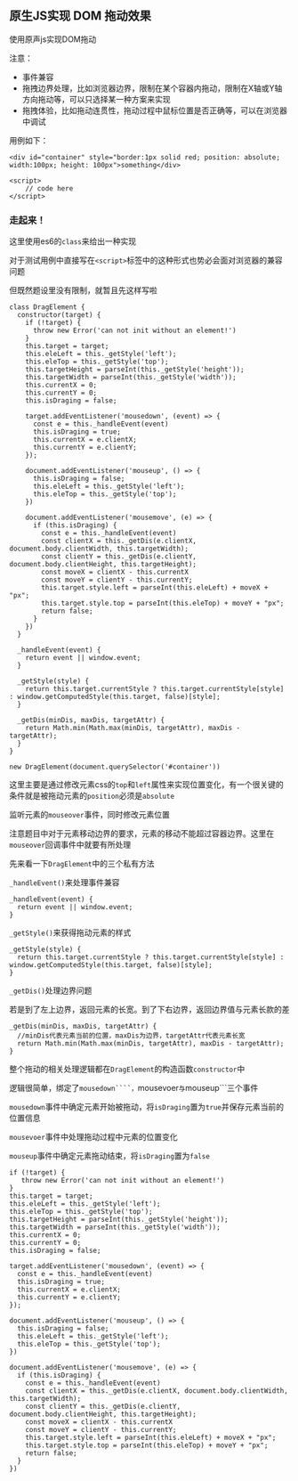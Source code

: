 ## 原生JS实现 DOM 拖动效果

使用原声js实现DOM拖动   

注意：  
- 事件兼容
- 拖拽边界处理，比如浏览器边界，限制在某个容器内拖动，限制在X轴或Y轴方向拖动等，可以只选择某一种方案来实现
- 拖拽体验，比如拖动连贯性，拖动过程中鼠标位置是否正确等，可以在浏览器中调试   

用例如下：

```
<div id="container" style="border:1px solid red; position: absolute; width:100px; height: 100px">something</div>

<script>
    // code here
</script>
```

### 走起来！

这里使用es6的```class```来给出一种实现   

对于测试用例中直接写在```<script>```标签中的这种形式也势必会面对浏览器的兼容问题   

但既然题设里没有限制，就暂且先这样写啦

```
class DragElement {
  constructor(target) {
    if (!target) {
      throw new Error('can not init without an element!')
    }
    this.target = target;
    this.eleLeft = this._getStyle('left');
    this.eleTop = this._getStyle('top');
    this.targetHeight = parseInt(this._getStyle('height'));
    this.targetWidth = parseInt(this._getStyle('width'));
    this.currentX = 0;
    this.currentY = 0;
    this.isDraging = false;

    target.addEventListener('mousedown', (event) => {
      const e = this._handleEvent(event)
      this.isDraging = true;
      this.currentX = e.clientX;
      this.currentY = e.clientY;
    });

    document.addEventListener('mouseup', () => {
      this.isDraging = false;
      this.eleLeft = this._getStyle('left');
      this.eleTop = this._getStyle('top');
    })

    document.addEventListener('mousemove', (e) => {
      if (this.isDraging) {
        const e = this._handleEvent(event)
        const clientX = this._getDis(e.clientX, document.body.clientWidth, this.targetWidth);
        const clientY = this._getDis(e.clientY, document.body.clientHeight, this.targetHeight);
        const moveX = clientX - this.currentX
        const moveY = clientY - this.currentY;
        this.target.style.left = parseInt(this.eleLeft) + moveX + "px";
        this.target.style.top = parseInt(this.eleTop) + moveY + "px";
        return false;
      }
    })
  }

  _handleEvent(event) {
    return event || window.event;
  }

  _getStyle(style) {
    return this.target.currentStyle ? this.target.currentStyle[style] : window.getComputedStyle(this.target, false)[style];
  }

  _getDis(minDis, maxDis, targetAttr) {
    return Math.min(Math.max(minDis, targetAttr), maxDis - targetAttr);
  }
}

new DragElement(document.querySelector('#container'))

```

这里主要是通过修改元素css的```top```和```left```属性来实现位置变化，有一个很关键的条件就是被拖动元素的```position```必须是```absolute```   

监听元素的```mouseover```事件，同时修改元素位置   

注意题目中对于元素移动边界的要求，元素的移动不能超过容器边界。这里在```mouseover```回调事件中就要有所处理


先来看一下```DragElement```中的三个私有方法   

```_handleEvent()```来处理事件兼容   

```
_handleEvent(event) {
  return event || window.event;
}
```  

```_getStyle()```来获得拖动元素的样式  

```
_getStyle(style) {
  return this.target.currentStyle ? this.target.currentStyle[style] : window.getComputedStyle(this.target, false)[style];
}
```

```_getDis()```处理边界问题   

若是到了左上边界，返回元素的长宽。到了下右边界，返回边界值与元素长款的差   

```
_getDis(minDis, maxDis, targetAttr) {
  //minDis代表元素当前的位置，maxDis为边界，targetAttr代表元素长宽
  return Math.min(Math.max(minDis, targetAttr), maxDis - targetAttr);
}
```   

整个拖动的相关处理逻辑都在```DragElement```的构造函数```constructor```中   

逻辑很简单，绑定了```mousedown````，```mousevoer```与```mouseup```三个事件   

```mousedown```事件中确定元素开始被拖动，将```isDraging```置为```true```并保存元素当前的位置信息   

```mousevoer```事件中处理拖动过程中元素的位置变化   

```mouseup```事件中确定元素拖动结束，将```isDraging```置为```false```  

```
if (!target) {
   throw new Error('can not init without an element!')
}
this.target = target;
this.eleLeft = this._getStyle('left');
this.eleTop = this._getStyle('top');
this.targetHeight = parseInt(this._getStyle('height'));
this.targetWidth = parseInt(this._getStyle('width'));
this.currentX = 0;
this.currentY = 0;
this.isDraging = false;

target.addEventListener('mousedown', (event) => {
  const e = this._handleEvent(event)
  this.isDraging = true;
  this.currentX = e.clientX;
  this.currentY = e.clientY;
});

document.addEventListener('mouseup', () => {
  this.isDraging = false;
  this.eleLeft = this._getStyle('left');
  this.eleTop = this._getStyle('top');
})

document.addEventListener('mousemove', (e) => {
  if (this.isDraging) {
    const e = this._handleEvent(event)
    const clientX = this._getDis(e.clientX, document.body.clientWidth, this.targetWidth);
    const clientY = this._getDis(e.clientY, document.body.clientHeight, this.targetHeight);
    const moveX = clientX - this.currentX
    const moveY = clientY - this.currentY;
    this.target.style.left = parseInt(this.eleLeft) + moveX + "px";
    this.target.style.top = parseInt(this.eleTop) + moveY + "px";
    return false;
  }
})
``` 

